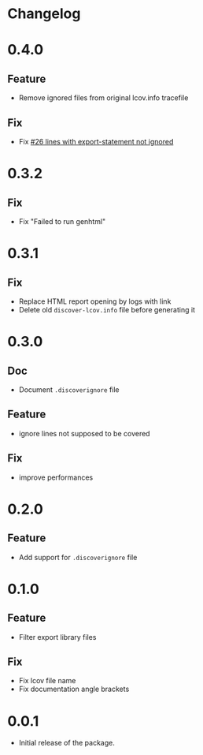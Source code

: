 # Changelog

# 0.4.0

## Feature

- Remove ignored files from original lcov.info tracefile

## Fix

- Fix [#26 lines with export-statement not ignored](https://github.com/PiotrFLEURY/discover/issues/26)

# 0.3.2

## Fix

- Fix "Failed to run genhtml"

# 0.3.1

## Fix

- Replace HTML report opening by logs with link
- Delete old `discover-lcov.info` file before generating it

# 0.3.0

## Doc

- Document `.discoverignore` file

## Feature

- ignore lines not supposed to be covered

## Fix

- improve performances

# 0.2.0

## Feature

- Add support for `.discoverignore` file

# 0.1.0

## Feature

- Filter export library files

## Fix

- Fix lcov file name
- Fix documentation angle brackets

# 0.0.1

- Initial release of the package.
